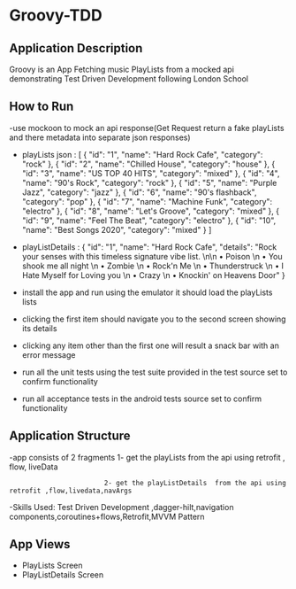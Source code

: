 # Groovy-TDD

## Application Description

Groovy is an App Fetching music PlayLists from a mocked api demonstrating Test Driven Development following London School



## How to Run
-use mockoon to mock an api response(Get Request return a fake playLists and there metadata into separate json responses)
- playLists json : [
  {
    "id": "1",
    "name": "Hard Rock Cafe",
    "category": "rock"
  },
    {
    "id": "2",
    "name": "Chilled House",
    "category": "house"
  },
    {
    "id": "3",
    "name": "US TOP 40 HITS",
    "category": "mixed"
  },
    {
    "id": "4",
    "name": "90's Rock",
    "category": "rock"
  },
    {
    "id": "5",
    "name": "Purple Jazz",
    "category": "jazz"
  },
  {
    "id": "6",
    "name": "90's flashback",
    "category": "pop"
  },
  {
    "id": "7",
    "name": "Machine Funk",
    "category": "electro"
  },
  {
    "id": "8",
    "name": "Let's Groove",
    "category": "mixed"
  },
  {
    "id": "9",
    "name": "Feel The Beat",
    "category": "electro"
  },
  {
    "id": "10",
    "name": "Best Songs 2020",
    "category": "mixed"
  }
 ]
- playListDetails : {
  "id": "1",
  "name": "Hard Rock Cafe",
  "details": "Rock your senses with this timeless signature vibe list. \n\n • Poison \n • You shook me all night \n • Zombie \n • Rock'n Me \n • Thunderstruck \n • I Hate Myself for Loving you \n • Crazy \n • Knockin' on Heavens Door"
}

- install the app and run using the emulator it should load the playLists lists
- clicking the first item should navigate you to the second screen showing its details
- clicking any item other than the first one will result a snack bar with an error message
- run all the unit tests using the test suite provided in the test source set to confirm functionality
- run all acceptance tests in the android tests source set to confirm functionality


## Application Structure

-app consists of 2 fragments 1- get the playLists from the api using retrofit , flow, liveData

                            2- get the playListDetails  from the api using retrofit ,flow,livedata,navArgs
                           
                            
  -Skills Used: Test Driven Development ,dagger-hilt,navigation components,coroutines+flows,Retrofit,MVVM Pattern


## App Views
 - PlayLists Screen
 - PlayListDetails Screen


